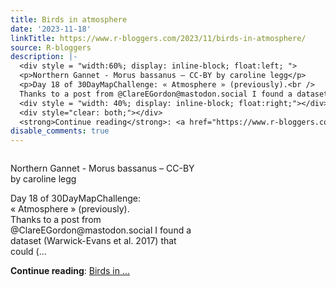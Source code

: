 ```yaml
---
title: Birds in atmosphere
date: '2023-11-18'
linkTitle: https://www.r-bloggers.com/2023/11/birds-in-atmosphere/
source: R-bloggers
description: |-
  <div style = "width:60%; display: inline-block; float:left; ">
  <p>Northern Gannet - Morus bassanus – CC-BY by caroline legg</p>
  <p>Day 18 of 30DayMapChallenge: « Atmosphere » (previously).<br />
  Thanks to a post from @ClareEGordon@mastodon.social I found a dataset (Warwick-Evans et al. 2017) that could (...</p></div>
  <div style = "width: 40%; display: inline-block; float:right;"></div>
  <div style="clear: both;"></div>
  <strong>Continue reading</strong>: <a href="https://www.r-bloggers.com/2023/11/birds-in-atmosphere/">Birds in ...
disable_comments: true
---
```

<div style = "width:60%; display: inline-block; float:left; ">
<p>Northern Gannet - Morus bassanus – CC-BY by caroline legg</p>
<p>Day 18 of 30DayMapChallenge: « Atmosphere » (previously).<br />
Thanks to a post from @ClareEGordon@mastodon.social I found a dataset (Warwick-Evans et al. 2017) that could (...</p></div>
<div style = "width: 40%; display: inline-block; float:right;"></div>
<div style="clear: both;"></div>
<strong>Continue reading</strong>: <a href="https://www.r-bloggers.com/2023/11/birds-in-atmosphere/">Birds in ...